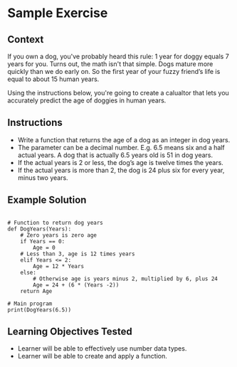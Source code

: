Sample Exercise
===============

Context
-------

If you own a dog, you've probably heard this rule: 1 year for doggy equals 7 years for you. 
Turns out, the math isn't that simple. Dogs mature more quickly than we do early on. 
So the first year of your fuzzy friend’s life is equal to about 15 human years.

Using the instructions below, you're going to create a calualtor that lets you accurately predict the age of doggies in human years.

Instructions
------------

* Write a function that returns the age of a dog as an integer in dog years. 
* The parameter can be a decimal number. E.g. 6.5 means six and a half actual years. A dog that is actually 6.5 years old is 51 in dog years.
* If the actual years is 2 or less, the dog’s age is twelve times the years.
* If the actual years is more than 2, the dog is 24 plus six for every year, minus two years.


Example Solution
----------------

~~~~

# Function to return dog years
def DogYears(Years):
    # Zero years is zero age
    if Years == 0:
        Age = 0
    # Less than 3, age is 12 times years
    elif Years <= 2:
        Age = 12 * Years
    else:
        # Otherwise age is years minus 2, multiplied by 6, plus 24
        Age = 24 + (6 * (Years -2))
    return Age

# Main program
print(DogYears(6.5))

~~~~

Learning Objectives Tested
--------------------------

* Learner will be able to effectively use number data types.
* Learner will be able to create and apply a function.
